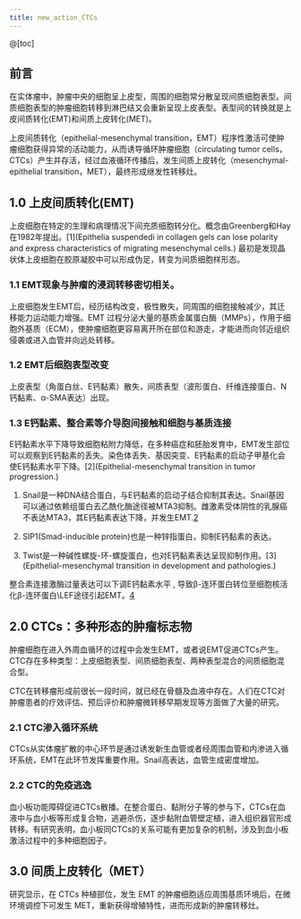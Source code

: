 ```yaml
---
title: new_action_CTCs
---
```


@[toc]





## 前言

在实体瘤中，肿瘤中央的细胞呈上皮型，周围的细胞常分散呈现间质细胞表型。间质细胞表型的肿瘤细胞转移到淋巴结又会重新呈现上皮表型。表型间的转换就是上皮间质转化(EMT)和间质上皮转化(MET)。

上皮间质转化（epithelial-mesenchymal transition，EMT）程序性激活可使肿瘤细胞获得异常的活动能力，从而诱导循环肿瘤细胞（circulating tumor cells，CTCs）产生并存活，经过血液循环传播后，发生间质上皮转化（mesenchymal-epithelial transition，MET），最终形成继发性转移灶。

## 1.0  上皮间质转化(EMT)

上皮细胞在特定的生理和病理情况下间充质细胞转分化。概念由Greenberg和Hay在1982年提出。[1](Epithelia suspendedi in collagen gels can lose  polarity and express characteristics of migrating mesenchymal cells.) 最初是发现晶状体上皮细胞在胶原凝胶中可以形成伪足，转变为间质细胞样形态。

### 1.1  EMT现象与肿瘤的浸润转移密切相关。

上皮细胞发生EMT后，经历结构改变，极性散失，同周围的细胞接触减少，其迁移能力运动能力增强。EMT 过程分泌大量的基质金属蛋白酶（MMPs），作用于细胞外基质（ECM），使肿瘤细胞更容易离开所在部位和游走，才能进而向邻近组织侵袭或进入血管并向远处转移。

### 1.2  EMT后细胞表型改变

上皮表型（角蛋白丝、E钙黏素）散失，间质表型（波形蛋白、纤维连接蛋白、N钙黏素、α-SMA表达）出现。

### 1.3  E钙黏素、整合素等介导胞间接触和细胞与基质连接

E钙黏素水平下降导致细胞粘附力降低，在多种癌症和胚胎发育中，EMT发生部位可以观察到E钙黏素的丢失。染色体丢失、基因突变、E钙黏素的启动子甲基化会使E钙黏素水平下降。[2](Epithelial-mesenchymal transition in tumor progression.)

1. Snail是一种DNA结合蛋白，与E钙黏素的启动子结合抑制其表达。Snail基因可以通过依赖组蛋白去乙酰化酶途径被MTA3抑制。雌激素受体阴性的乳腺癌不表达MTA3，其E钙黏素表达下降，并发生EMT.[2]( )

2. SIP1(Smad-inducible protein)也是一种锌指蛋白，抑制E钙黏素的表达。
3. Twist是一种碱性螺旋-环-螺旋蛋白，也对E钙黏素表达呈现抑制作用。[3](Epithelial-mesenchymal transition in development and  pathologies.)

整合素连接激酶过量表达可以下调E钙黏素水平 , 导致β-连环蛋白转位至细胞核活化β-连环蛋白\LEF途径引起EMT。[4](11)



## 2.0  CTCs：多种形态的肿瘤标志物

肿瘤细胞在进入外周血循环的过程中会发生EMT，或者说EMT促进CTCs产生。CTC存在多种类型：上皮细胞表型、间质细胞表型、两种表型混合的间质细胞混合型。

CTC在转移瘤形成前很长一段时间，就已经在骨髓及血液中存在。人们在CTC对肿瘤患者的疗效评估、预后评价和肿瘤微转移早期发现等方面做了大量的研究。

### 2.1  CTC渗入循环系统

CTCs从实体瘤扩散的中心环节是通过诱发新生血管或者经周围血管和内渗进入循环系统，EMT在此环节发挥重要作用。Snail高表达，血管生成密度增加。

### 2.2  CTC的免疫逃逸

血小板功能障碍促进CTCs散播。在整合蛋白、黏附分子等的参与下，CTCs在血液中与血小板等形成复合物，逃避杀伤，逐步黏附血管壁定植，进入组织器官形成转移。有研究表明，血小板同CTCs的关系可能有更加复杂的机制，涉及到血小板激活过程中的多种细胞因子。



## 3.0  间质上皮转化（MET）

研究显示，在 CTCs 种植部位，发生 EMT 的肿瘤细胞适应周围基质环境后，在微环境调控下可发生 MET，重新获得增殖特性，进而形成新的肿瘤转移灶。



